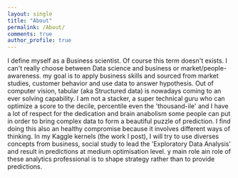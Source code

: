 ```yaml
---
layout: single
title: "About"
permalink: /About/
comments: true
author_profile: true
---
```





I define myself as a Business scientist. Of course this term doesn't exists. I can't really choose between Data science and business or market/people-awareness.  my goal is to apply business skills and sourced from market studies, customer behavior and use data to answer hypothesis. Out of computer vision, tabular (aka Structured data) is nowadays coming to an ever solving capability. I am not a stacker, a super technical guru who can optimize a score to the decile, percentile even the 'thousand-ile' and I have a lot of respect for the dedication and brain anabolism some people can put in order to bring complex data to form a beautiful puzzle of prediction. I find doing this also an healthy compromise because it involves different ways of thinking. In my Kaggle kernels (the work I post), I will try to use diverses concepts from business, social study to lead the 'Exploratory Data Analysis' and result in predictions at medium optimisation level. y main role ain role of these analytics professional is to shape strategy rather than to provide predictions.
